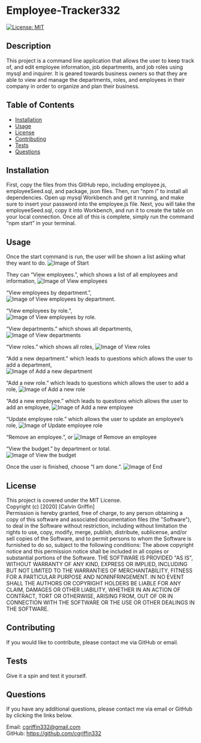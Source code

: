 # Employee-Tracker332
[![License: MIT](https://img.shields.io/badge/License-MIT-yellow.svg)](https://opensource.org/licenses/MIT)

## Description

This project is a command line application that allows the user to keep track of, and edit employee information, job departments, and job roles using mysql and inquirer.  It is geared towards business owners so that they are able to view and manage the departments, roles, and employees in their company in order to organize and plan their business.

## Table of Contents

* [Installation](#installation)
* [Usage](#usage)
* [License](#license)
* [Contributing](#Contributing)
* [Tests](#tests)
* [Questions](#questions)

## Installation

First, copy the files from this GitHub repo, including employee.js, employeeSeed.sql, and package, json files. Then, run “npm i” to install all dependencies.  Open up mysql Workbench and get it running, and make sure to insert your password into the employee.js file.  Next, you will take the employeeSeed.sql, copy it into Workbench, and run it to create the table on your local connection. Once all of this is complete, simply run the command “npm start” in your terminal.

## Usage

Once the start command is run, the user will be shown a list asking what they want to do. 
![Image of Start](./images/emp1.png)

They can “View employees.”, which shows a list of all employees and information, 
![Image of View employees](./images/emp2.png)

“View employees by department.”,  
![Image of View employees by department.](./images/emp12.png)

“View employees by role.”,  
![Image of View employees by role.](./images/emp13.png)

“View departments.” which shows all departments, 
![Image of View departments](./images/emp3.png)

“View roles.” which shows all roles, 
![Image of View roles](./images/emp4.png)

“Add a new department.” which leads to questions which allows the user to add a department,  
![Image of Add a new department](./images/emp5.png)

“Add a new role.” which leads to questions which allows the user to add a role, 
![Image of Add a new role](./images/emp6.png)

“Add a new employee.” which leads to questions which allows the user to add an employee, 
![Image of Add a new employee](./images/emp7.png)

“Update employee role.” which allows the user to update an employee’s role, 
![Image of Update employee role](./images/emp8.png)

“Remove an employee.”, or 
![Image of Remove an employee](./images/emp9.png)

“View the budget.” by department or total.  
![Image of View the budget](./images/emp10.png)

Once the user is finished, choose “I am done.”.
![Image of End](./images/emp11.png)

## License

This project is covered under the MIT License. <br />
Copyright (c) [2020] [Calvin Griffin] <br />
Permission is hereby granted, free of charge, to any person obtaining a copy of this software and associated documentation files (the "Software"), to deal in the Software without restriction, including without limitation the rights to use, copy, modify, merge, publish, distribute, sublicense, and/or sell copies of the Software, and to permit persons to whom the Software is furnished to do so, subject to the following conditions:
The above copyright notice and this permission notice shall be included in all copies or substantial portions of the Software.
THE SOFTWARE IS PROVIDED "AS IS", WITHOUT WARRANTY OF ANY KIND, EXPRESS OR IMPLIED, INCLUDING BUT NOT LIMITED TO THE WARRANTIES OF MERCHANTABILITY, FITNESS FOR A PARTICULAR PURPOSE AND NONINFRINGEMENT. IN NO EVENT SHALL THE AUTHORS OR COPYRIGHT HOLDERS BE LIABLE FOR ANY CLAIM, DAMAGES OR OTHER LIABILITY, WHETHER IN AN ACTION OF CONTRACT, TORT OR OTHERWISE, ARISING FROM, OUT OF OR IN CONNECTION WITH THE SOFTWARE OR THE USE OR OTHER DEALINGS IN THE SOFTWARE.

## Contributing

If you would like to contribute, please contact me via GitHub or email.

## Tests

Give it a spin and test it yourself.

## Questions

If you have any additional questions, please contact me via email or GitHub by clicking the links below.

Email: cgriffin332@gmail.com <br />
GitHub: https://github.com/cgriffin332
